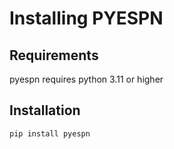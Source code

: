 # Installing PYESPN

## Requirements
pyespn requires python 3.11 or higher

## Installation


```
pip install pyespn
```
